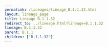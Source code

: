 ```yaml
---
permalink: /lineages/lineage_B.1.1.32.html
layout: lineage_page
title: Lineage B.1.1.32
redirect_to: ../lineage.html?lineage=B.1.1.32
lineage: B.1.1.32
parent: B.1.1
children: ['B.1.1.32']
---
```

